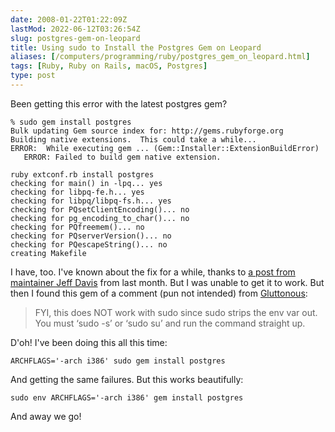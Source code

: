 ```yaml
--- 
date: 2008-01-22T01:22:09Z
lastMod: 2022-06-12T03:26:54Z
slug: postgres-gem-on-leopard
title: Using sudo to Install the Postgres Gem on Leopard
aliases: [/computers/programming/ruby/postgres_gem_on_leopard.html]
tags: [Ruby, Ruby on Rails, macOS, Postgres]
type: post
---
```


Been getting this error with the latest postgres gem?

    % sudo gem install postgres
    Bulk updating Gem source index for: http://gems.rubyforge.org
    Building native extensions.  This could take a while...
    ERROR:  While executing gem ... (Gem::Installer::ExtensionBuildError)
       ERROR: Failed to build gem native extension.

    ruby extconf.rb install postgres
    checking for main() in -lpq... yes
    checking for libpq-fe.h... yes
    checking for libpq/libpq-fs.h... yes
    checking for PQsetClientEncoding()... no
    checking for pg_encoding_to_char()... no
    checking for PQfreemem()... no
    checking for PQserverVersion()... no
    checking for PQescapeString()... no
    creating Makefile

I have, too. I've known about the fix for a while, thanks to [a post from
maintainer Jeff Davis] from last month. But I was unable to get it to work. But
then I found this gem of a comment (pun not intended) from [Gluttonous][]:

> FYI, this does NOT work with sudo since sudo strips the env var out. You must
> ‘sudo -s’ or ‘sudo su’ and run the command straight up.

D'oh! I've been doing this all this time:

    ARCHFLAGS='-arch i386' sudo gem install postgres

And getting the same failures. But this works beautifully:

    sudo env ARCHFLAGS='-arch i386' gem install postgres

And away we go!

  [a post from maintainer Jeff Davis]: https://web.archive.org/web/20080619085622/http://rubyforge.org/pipermail/ruby-pg-general/2007-December/000004.html
    "[Ruby-pg-general] osx leopard"
  [Gluttonous]: https://web.archive.org/web/20080106134832/http://glu.ttono.us/articles/2007/12/22/postgresql-gem-on-leopard-stock-gem-system
    "Gluttonous: postgresql gem on Leopard stock gem system"
